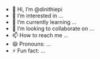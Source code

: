 - 👋 Hi, I’m @dinithiepi
- 👀 I’m interested in ...
- 🌱 I’m currently learning ...
- 💞️ I’m looking to collaborate on ...
- 📫 How to reach me ...
- 😄 Pronouns: ...
- ⚡ Fun fact: ...

<!---
dinithiepi/dinithiepi is a ✨ special ✨ repository because its `README.md` (this file) appears on your GitHub profile.
You can click the Preview link to take a look at your changes.
--->
